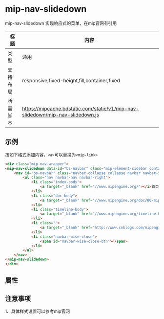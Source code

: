 # mip-nav-slidedown

mip-nav-slidedown 实现响应式的菜单，在mip官网有引用

标题|内容
----|----
类型|通用
支持布局|responsive,fixed-height,fill,container,fixed
所需脚本|https://mipcache.bdstatic.com/static/v1/mip-nav-slidedown/mip-nav-slidedown.js

## 示例

按如下格式添加内容，`<a>`可以替换为`<mip-link>`

```html
<div class="mip-nav-wrapper">
<mip-nav-slidedown data-id="bs-navbar" class="mip-element-sidebar container" >
    <nav id="bs-navbar" class="navbar-collapse collapse navbar navbar-static-top">
        <ul class="nav navbar-nav navbar-right">
            <li class="index-body">
                <a target="_blank" href="//www.mipengine.org/"></i>首页</a>
            </li>
            <li class="doc-body">
                <a target="_blank" href="//www.mipengine.org/doc/00-mip-101.html"></i>教程</a>
            </li>
            <li class="timeline-body">
                <a target="_blank" href="//www.mipengine.org/timeline.html"></i>动态</a>
            </li>
            <li class="">
                <a target="_blank" href="http://www.cnblogs.com/mipengine/" target="_blank"></i>博客</a>
            </li>
            <li class="navbar-wise-close">
                <span id="navbar-wise-close-btn"></span>
            </li>
        </ul>
    </nav>
</mip-nav-slidedown>
</div>
```

## 属性

## 注意事项  

1、具体样式设置可以参考mip官网
